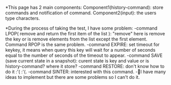 *This page has 2 main components:
Component1(history-command): store commands and notification of command.
Component2(input): the users type characters.

*During the process of taking the test, I have some problem:
-command LPOP( remove and return the first item of the list ): "remove" here is remove the key or is remove elements from the list except the first element. Command RPOP is the same problem.
-command EXPIRE: set timeout for keykey, it means when query this key will wait for a number of seconds equal to the number of seconds of the timeout to appear.
-command SAVE (save current state in a snapshot): curent state is key and value or is history-command? where it store?
-command RESTORE: don't know how to do it :'( :'(.
-command SINTER: interested with this command.
-I have many ideas to implement but there are some problems so I can't do it. 